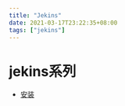 ```yaml
---
title: "Jekins"
date: 2021-03-17T23:22:35+08:00
tags: ["jekins"]
---
```


# jekins系列

* [安装](./jekins-install.md)